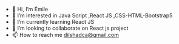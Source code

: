 - 👋 Hi, I’m Émile
- 👀 I’m interested in Java Script ,React JS ,CSS-HTML-Bootstrap5
- 🌱 I’m currently learning React JS
- 💞️ I’m looking to collaborate on React js project
- 📫 How to reach me dilshadca@gmail.com

<!---
Emile-Massumov/Emile-Massumov is a ✨ special ✨ repository because its `README.md` (this file) appears on your GitHub profile.
You can click the Preview link to take a look at your changes.
--->
